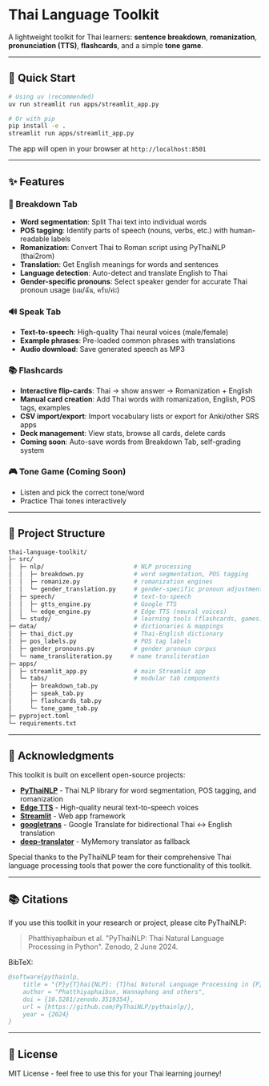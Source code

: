 # Thai Language Toolkit

A lightweight toolkit for Thai learners: **sentence breakdown**, **romanization**, **pronunciation (TTS)**, **flashcards**, and a simple **tone game**.

---

## 🚀 Quick Start

```bash
# Using uv (recommended)
uv run streamlit run apps/streamlit_app.py

# Or with pip
pip install -e .
streamlit run apps/streamlit_app.py
```

The app will open in your browser at `http://localhost:8501`

---

## ✨ Features

### 📝 Breakdown Tab
- **Word segmentation**: Split Thai text into individual words
- **POS tagging**: Identify parts of speech (nouns, verbs, etc.) with human-readable labels
- **Romanization**: Convert Thai to Roman script using PyThaiNLP (thai2rom)
- **Translation**: Get English meanings for words and sentences
- **Language detection**: Auto-detect and translate English to Thai
- **Gender-specific pronouns**: Select speaker gender for accurate Thai pronoun usage (ผม/ฉัน, ครับ/ค่ะ)

### 🔊 Speak Tab
- **Text-to-speech**: High-quality Thai neural voices (male/female)
- **Example phrases**: Pre-loaded common phrases with translations
- **Audio download**: Save generated speech as MP3

### 📚 Flashcards
- **Interactive flip-cards**: Thai → show answer → Romanization + English
- **Manual card creation**: Add Thai words with romanization, English, POS tags, examples
- **CSV import/export**: Import vocabulary lists or export for Anki/other SRS apps
- **Deck management**: View stats, browse all cards, delete cards
- **Coming soon**: Auto-save words from Breakdown Tab, self-grading system

### 🎮 Tone Game (Coming Soon)
- Listen and pick the correct tone/word
- Practice Thai tones interactively

---

## 🧩 Project Structure
```bash
thai-language-toolkit/
├─ src/
│  ├─ nlp/                         # NLP processing
│  │  ├─ breakdown.py              # word segmentation, POS tagging
│  │  ├─ romanize.py               # romanization engines
│  │  └─ gender_translation.py     # gender-specific pronoun adjustments
│  ├─ speech/                      # text-to-speech
│  │  ├─ gtts_engine.py            # Google TTS
│  │  └─ edge_engine.py            # Edge TTS (neural voices)
│  └─ study/                       # learning tools (flashcards, games)
├─ data/                           # dictionaries & mappings
│  ├─ thai_dict.py                 # Thai-English dictionary
│  ├─ pos_labels.py                # POS tag labels
│  ├─ gender_pronouns.py           # gender pronoun corpus
│  └─ name_transliteration.py     # name transliteration
├─ apps/
│  ├─ streamlit_app.py             # main Streamlit app
│  └─ tabs/                        # modular tab components
│     ├─ breakdown_tab.py
│     ├─ speak_tab.py
│     ├─ flashcards_tab.py
│     └─ tone_game_tab.py
├─ pyproject.toml
└─ requirements.txt
```

---

## 🙏 Acknowledgments

This toolkit is built on excellent open-source projects:

- **[PyThaiNLP](https://github.com/PyThaiNLP/pythainlp)** - Thai NLP library for word segmentation, POS tagging, and romanization
- **[Edge TTS](https://github.com/rany2/edge-tts)** - High-quality neural text-to-speech voices
- **[Streamlit](https://streamlit.io/)** - Web app framework
- **[googletrans](https://github.com/ssut/py-googletrans)** - Google Translate for bidirectional Thai ↔ English translation
- **[deep-translator](https://github.com/nidhaloff/deep-translator)** - MyMemory translator as fallback

Special thanks to the PyThaiNLP team for their comprehensive Thai language processing tools that power the core functionality of this toolkit.

---

## 📚 Citations

If you use this toolkit in your research or project, please cite PyThaiNLP:

> Phatthiyaphaibun et al. "PyThaiNLP: Thai Natural Language Processing in Python". Zenodo, 2 June 2024.

BibTeX:
```bibtex
@software{pythainlp,
    title = "{P}y{T}hai{NLP}: {T}hai Natural Language Processing in {P}ython",
    author = "Phatthiyaphaibun, Wannaphong and others",
    doi = {10.5281/zenodo.3519354},
    url = {https://github.com/PyThaiNLP/pythainlp/},
    year = {2024}
}
```

---

## 📄 License

MIT License - feel free to use this for your Thai learning journey!


